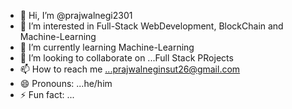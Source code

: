 - 👋 Hi, I’m @prajwalnegi2301
- 👀 I’m interested in Full-Stack WebDevelopment, BlockChain and Machine-Learning
- 🌱 I’m currently learning Machine-Learning
- 💞️ I’m looking to collaborate on ...Full Stack PRojects
- 📫 How to reach me ...prajwalneginsut26@gmail.com
- 😄 Pronouns: ...he/him
- ⚡ Fun fact: ...

<!---
prajwalnegi2301/prajwalnegi2301 is a ✨ special ✨ repository because its `README.md` (this file) appears on your GitHub profile.
You can click the Preview link to take a look at your changes.
--->
